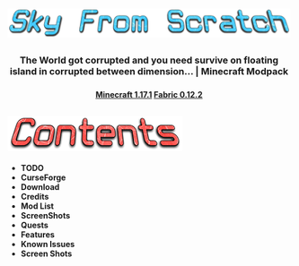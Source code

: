 # ![main](images/Sky-From-Scratch.png)

<h3 align="center">
The World got corrupted and you need survive on floating island in corrupted between dimension... | Minecraft Modpack
<h3>

<h4 align="center">
    <strong>
        <a href="https://www.minecraft.net/en-us/article/minecraft-java-edition-1-17-1">Minecraft 1.17.1</a>
        <a href="https://fabricmc.net/use/installer">Fabric 0.12.2</a>
    </strong>
</h4>

## ![contents](images/Contents.png)
<strong>
<ul>
    <li>TODO</li>
    <li>CurseForge</li>
    <li>Download</li>
    <li>Credits</li>
    <li>Mod List</li>
    <li>ScreenShots</li>
    <li>Quests</li>
    <li>Features</li>
    <li>Known Issues</li>
    <li>Screen Shots</li>
</ul>
</strong>